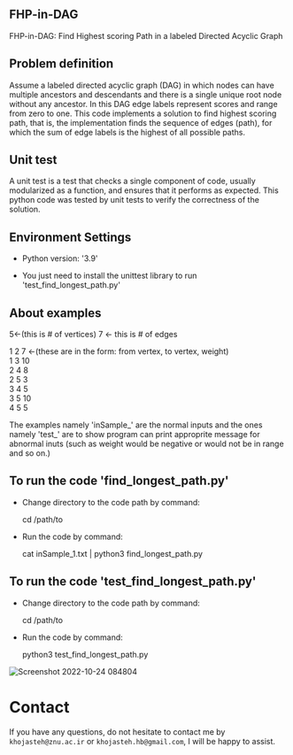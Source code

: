 ## FHP-in-DAG
FHP-in-DAG: Find Highest scoring Path in a labeled Directed Acyclic Graph


## Problem definition
Assume a labeled directed acyclic graph (DAG) in which nodes can have multiple ancestors and descendants and there is a single unique root node without any ancestor. In this DAG edge labels represent scores and range from zero to one. This code implements a solution to find highest scoring path, that is, the implementation finds the sequence of edges (path), for which the sum of edge labels is the highest of all possible paths.


## Unit test
A unit test is a test that checks a single component of code, usually modularized as a function, and ensures that it performs as expected.
This python code was tested by unit tests to verify the correctness of the solution.


## Environment Settings
- Python version:  '3.9'

-  You just need to install the unittest library to run 'test_find_longest_path.py'  

## About examples

5<-(this is # of vertices) 7 <- this is # of edges  

1 2 7 <-(these are in the form: from vertex, to vertex, weight)  
1 3 10  
2 4 8  
2 5 3  
3 4 5  
3 5 10  
4 5 5  

The examples namely 'inSample_' are the normal inputs and the ones namely 'test_' are to show program can print approprite message for abnormal inuts (such as weight would be negative or would not be in range and so on.) 

## To run the code 'find_longest_path.py'

- Change directory to the code path by command:

  cd /path/to

- Run the code by command:

  cat inSample_1.txt | python3 find_longest_path.py


## To run the code 'test_find_longest_path.py'

- Change directory to the code path by command:

  cd /path/to

- Run the code by command:
  
  python3 test_find_longest_path.py

![Screenshot 2022-10-24 084804](https://user-images.githubusercontent.com/72028345/197453787-b7b1221d-e9d1-4e4c-9cf5-bb0ebb0ad1b6.png)

# Contact
If you have any questions, do not hesitate to contact me by `khojasteh@znu.ac.ir` or `khojasteh.hb@gmail.com`, I will be happy to assist.

